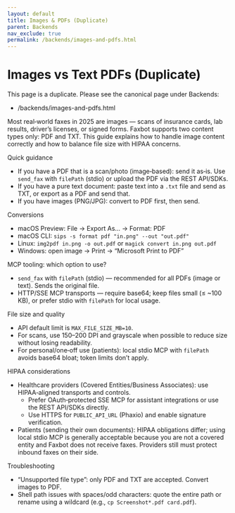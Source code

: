 ```yaml
---
layout: default
title: Images & PDFs (Duplicate)
parent: Backends
nav_exclude: true
permalink: /backends/images-and-pdfs.html
---
```


# Images vs Text PDFs (Duplicate)

This page is a duplicate. Please see the canonical page under Backends:
- /backends/images-and-pdfs.html

Most real‑world faxes in 2025 are images — scans of insurance cards, lab results, driver’s licenses, or signed forms. Faxbot supports two content types only: PDF and TXT. This guide explains how to handle image content correctly and how to balance file size with HIPAA concerns.

Quick guidance
- If you have a PDF that is a scan/photo (image‑based): send it as‑is. Use `send_fax` with `filePath` (stdio) or upload the PDF via the REST API/SDKs.
- If you have a pure text document: paste text into a `.txt` file and send as TXT, or export as a PDF and send that.
- If you have images (PNG/JPG): convert to PDF first, then send.

Conversions
- macOS Preview: File → Export As… → Format: PDF
- macOS CLI: `sips -s format pdf "in.png" --out "out.pdf"`
- Linux: `img2pdf in.png -o out.pdf` or `magick convert in.png out.pdf`
- Windows: open image → Print → “Microsoft Print to PDF”

MCP tooling: which option to use?
- `send_fax` with `filePath` (stdio) — recommended for all PDFs (image or text). Sends the original file.
- HTTP/SSE MCP transports — require base64; keep files small (≤ ~100 KB), or prefer stdio with `filePath` for local usage.

File size and quality
- API default limit is `MAX_FILE_SIZE_MB=10`.
- For scans, use 150–200 DPI and grayscale when possible to reduce size without losing readability.
- For personal/one‑off use (patients): local stdio MCP with `filePath` avoids base64 bloat; token limits don’t apply.

HIPAA considerations
- Healthcare providers (Covered Entities/Business Associates): use HIPAA‑aligned transports and controls.
  - Prefer OAuth‑protected SSE MCP for assistant integrations or use the REST API/SDKs directly.
  - Use HTTPS for `PUBLIC_API_URL` (Phaxio) and enable signature verification.
- Patients (sending their own documents): HIPAA obligations differ; using local stdio MCP is generally acceptable because you are not a covered entity and Faxbot does not receive faxes. Providers still must protect inbound faxes on their side.

Troubleshooting
- “Unsupported file type”: only PDF and TXT are accepted. Convert images to PDF.
- Shell path issues with spaces/odd characters: quote the entire path or rename using a wildcard (e.g., `cp Screenshot*.pdf card.pdf`).
